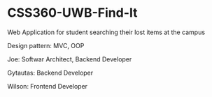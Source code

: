 # CSS360-UWB-Find-It
Web Application for student searching their lost items at the campus

Design pattern: MVC, OOP

Joe: Softwar Architect, Backend Developer

Gytautas: Backend Developer

Wilson: Frontend Developer
